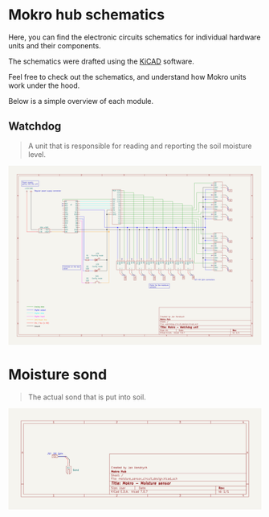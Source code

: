 # Mokro hub schematics

Here, you can find the electronic circuits schematics for individual hardware units and their components. 

The schematics were drafted using the [KiCAD](https://www.kicad.org/) software.

Feel free to check out the schematics, and understand how Mokro units work under the hood.

Below is a simple overview of each module.

## Watchdog

> A unit that is responsible for reading and reporting the soil moisture level.

<img src="https://github.com/mokro-hub/mokro-docs/blob/main/schematics/watchdog_circuit_design/watchdog_circuit_design.svg" />

# Moisture sond

> The actual sond that is put into soil.

<img src="https://github.com/mokro-hub/mokro-docs/blob/main/schematics/moisture_sensor_circuit_design/moisture_sensor_circuit_design.svg" />
